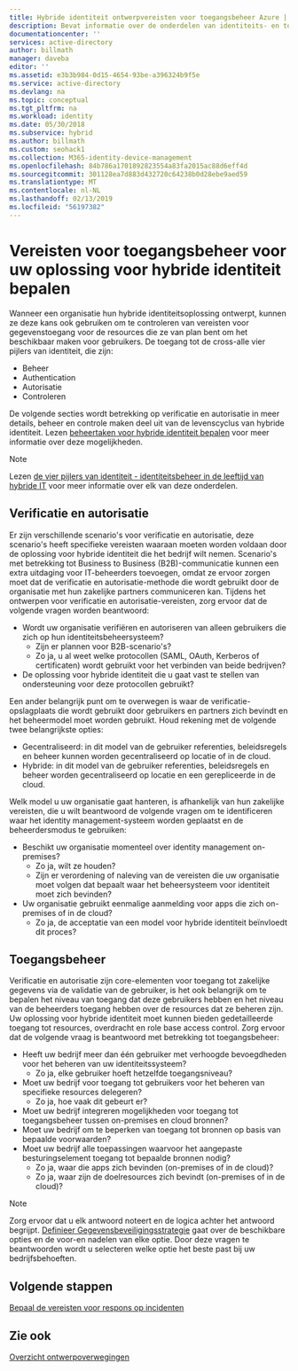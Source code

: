 ```yaml
---
title: Hybride identiteit ontwerpvereisten voor toegangsbeheer Azure | Microsoft Docs
description: Bevat informatie over de onderdelen van identiteits- en toegangsvereisten voor de resources voor gebruikers in een hybride omgeving identificeren.
documentationcenter: ''
services: active-directory
author: billmath
manager: daveba
editor: ''
ms.assetid: e3b3b984-0d15-4654-93be-a396324b9f5e
ms.service: active-directory
ms.devlang: na
ms.topic: conceptual
ms.tgt_pltfrm: na
ms.workload: identity
ms.date: 05/30/2018
ms.subservice: hybrid
ms.author: billmath
ms.custom: seohack1
ms.collection: M365-identity-device-management
ms.openlocfilehash: 84b786a1701892823554a83fa2015ac88d6eff4d
ms.sourcegitcommit: 301128ea7d883d432720c64238b0d28ebe9aed59
ms.translationtype: MT
ms.contentlocale: nl-NL
ms.lasthandoff: 02/13/2019
ms.locfileid: "56197382"
---
```

# <a name="determine-access-control-requirements-for-your-hybrid-identity-solution"></a>Vereisten voor toegangsbeheer voor uw oplossing voor hybride identiteit bepalen
Wanneer een organisatie hun hybride identiteitsoplossing ontwerpt, kunnen ze deze kans ook gebruiken om te controleren van vereisten voor gegevenstoegang voor de resources die ze van plan bent om het beschikbaar maken voor gebruikers. De toegang tot de cross-alle vier pijlers van identiteit, die zijn:

* Beheer
* Authentication
* Autorisatie
* Controleren

De volgende secties wordt betrekking op verificatie en autorisatie in meer details, beheer en controle maken deel uit van de levenscyclus van hybride identiteit. Lezen [beheertaken voor hybride identiteit bepalen](plan-hybrid-identity-design-considerations-hybrid-id-management-tasks.md) voor meer informatie over deze mogelijkheden.

> [!NOTE]
> Lezen [de vier pijlers van identiteit - identiteitsbeheer in de leeftijd van hybride IT](https://social.technet.microsoft.com/wiki/contents/articles/15530.the-four-pillars-of-identity-identity-management-in-the-age-of-hybrid-it.aspx) voor meer informatie over elk van deze onderdelen.
> 
> 

## <a name="authentication-and-authorization"></a>Verificatie en autorisatie
Er zijn verschillende scenario's voor verificatie en autorisatie, deze scenario's heeft specifieke vereisten waaraan moeten worden voldaan door de oplossing voor hybride identiteit die het bedrijf wilt nemen. Scenario's met betrekking tot Business to Business (B2B)-communicatie kunnen een extra uitdaging voor IT-beheerders toevoegen, omdat ze ervoor zorgen moet dat de verificatie en autorisatie-methode die wordt gebruikt door de organisatie met hun zakelijke partners communiceren kan. Tijdens het ontwerpen voor verificatie en autorisatie-vereisten, zorg ervoor dat de volgende vragen worden beantwoord:

* Wordt uw organisatie verifiëren en autoriseren van alleen gebruikers die zich op hun identiteitsbeheersysteem?
  * Zijn er plannen voor B2B-scenario's?
  * Zo ja, u al weet welke protocollen (SAML, OAuth, Kerberos of certificaten) wordt gebruikt voor het verbinden van beide bedrijven?
* De oplossing voor hybride identiteit die u gaat vast te stellen van ondersteuning voor deze protocollen gebruikt?

Een ander belangrijk punt om te overwegen is waar de verificatie-opslagplaats die wordt gebruikt door gebruikers en partners zich bevindt en het beheermodel moet worden gebruikt. Houd rekening met de volgende twee belangrijkste opties:

* Gecentraliseerd: in dit model van de gebruiker referenties, beleidsregels en beheer kunnen worden gecentraliseerd op locatie of in de cloud.
* Hybride: in dit model van de gebruiker referenties, beleidsregels en beheer worden gecentraliseerd op locatie en een gerepliceerde in de cloud.

Welk model u uw organisatie gaat hanteren, is afhankelijk van hun zakelijke vereisten, die u wilt beantwoord de volgende vragen om te identificeren waar het identity management-systeem worden geplaatst en de beheerdersmodus te gebruiken:

* Beschikt uw organisatie momenteel over identity management on-premises?
  * Zo ja, wilt ze houden?
  * Zijn er verordening of naleving van de vereisten die uw organisatie moet volgen dat bepaalt waar het beheersysteem voor identiteit moet zich bevinden?
* Uw organisatie gebruikt eenmalige aanmelding voor apps die zich on-premises of in de cloud?
  * Zo ja, de acceptatie van een model voor hybride identiteit beïnvloedt dit proces?

## <a name="access-control"></a>Toegangsbeheer
Verificatie en autorisatie zijn core-elementen voor toegang tot zakelijke gegevens via de validatie van de gebruiker, is het ook belangrijk om te bepalen het niveau van toegang dat deze gebruikers hebben en het niveau van de beheerders toegang hebben over de resources dat ze beheren zijn. Uw oplossing voor hybride identiteit moet kunnen bieden gedetailleerde toegang tot resources, overdracht en role base access control. Zorg ervoor dat de volgende vraag is beantwoord met betrekking tot toegangsbeheer:

* Heeft uw bedrijf meer dan één gebruiker met verhoogde bevoegdheden voor het beheren van uw identiteitssysteem?
  * Zo ja, elke gebruiker hoeft hetzelfde toegangsniveau?
* Moet uw bedrijf voor toegang tot gebruikers voor het beheren van specifieke resources delegeren?
  * Zo ja, hoe vaak dit gebeurt er?
* Moet uw bedrijf integreren mogelijkheden voor toegang tot toegangsbeheer tussen on-premises en cloud bronnen?
* Moet uw bedrijf om te beperken van toegang tot bronnen op basis van bepaalde voorwaarden?
* Moet uw bedrijf alle toepassingen waarvoor het aangepaste besturingselement toegang tot bepaalde bronnen nodig?
  * Zo ja, waar die apps zich bevinden (on-premises of in de cloud)?
  * Zo ja, waar zijn de doelresources zich bevindt (on-premises of in de cloud)?

> [!NOTE]
> Zorg ervoor dat u elk antwoord noteert en de logica achter het antwoord begrijpt. [Definieer Gegevensbeveiligingsstrategie](plan-hybrid-identity-design-considerations-data-protection-strategy.md) gaat over de beschikbare opties en de voor-en nadelen van elke optie.  Door deze vragen te beantwoorden wordt u selecteren welke optie het beste past bij uw bedrijfsbehoeften.
> 
> 

## <a name="next-steps"></a>Volgende stappen
[Bepaal de vereisten voor respons op incidenten](plan-hybrid-identity-design-considerations-incident-response-requirements.md)

## <a name="see-also"></a>Zie ook
[Overzicht ontwerpoverwegingen](plan-hybrid-identity-design-considerations-overview.md)


